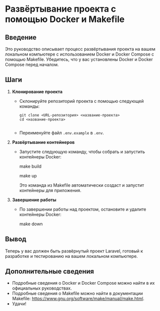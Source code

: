 # Развёртывание проекта с помощью Docker и Makefile

## Введение

Это руководство описывает процесс развёртывания проекта на вашем локальном компьютере с использованием Docker и Docker Compose с помощью Makefile. Убедитесь, что у вас установлены Docker и Docker Compose перед началом.

## Шаги

1. **Клонирование проекта**

    * Склонируйте репозиторий проекта с помощью следующей команды:

        ```
        git clone <URL-репозитория> <название-проекта>
        cd <название-проекта>
        

    * Переименуйте файл `.env.example` в `.env`.

2. **Развёртывание контейнеров**

    * Запустите следующую команду, чтобы собрать и запустить контейнеры Docker:

        make build
      
        make up
 

        Это команда из Makefile автоматически создаст и запустит контейнеры для приложения.


6. **Завершение работы**

    * По завершении работы над проектом, остановите и удалите контейнеры Docker:


        make down


## Вывод

Теперь у вас должен быть развёрнутый проект Laravel, готовый к разработке и тестированию на вашем локальном компьютере.

## Дополнительные сведения

* Подробные сведения о Docker и Docker Compose можно найти в их официальных руководствах.
* Подробные сведения о Makefile можно найти в документации Makefile: https://www.gnu.org/software/make/manual/make.html.
* Удачи!

